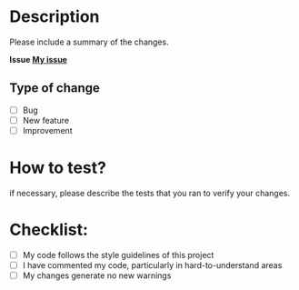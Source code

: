 # Description

Please include a summary of the changes.

**Issue [My issue](url)**

## Type of change

- [ ] Bug 
- [ ] New feature 
- [ ] Improvement

# How to test?

if necessary, please describe the tests that you ran to verify your changes.

# Checklist:
- [ ] My code follows the style guidelines of this project
- [ ] I have commented my code, particularly in hard-to-understand areas
- [ ] My changes generate no new warnings
